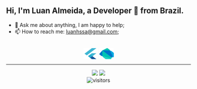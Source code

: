 ## Hi, I'm Luan Almeida, a Developer 🚀 from Brazil.


<!--
- 🔭 I’m currently working for [Youse Seguradora](https://github.com/youse-seguradora)
- 🔭 I’m also a member of a developers cooperative [Kunlatek](https://github.com/kunlatek)
- ⚡ Sometimes I stream live code or some games on [Twitch](https://www.twitch.tv/luanhssa)
-->
- 💬 Ask me about anything, I am happy to help;
- 📫 How to reach me: luanhssa@gmail.com;
<!--
- 🌱 I’m always learning but currently
- 👯 I’m looking to collaborate on ...
- 🤔 I’m looking for help with ...
- 😄 Pronouns: ...
- ⚡ Fun fact: ...🌴
-->

<!--
<div align="center">
  <a href="https://github.com/luanhssa">
  <img height="180em" src="https://github-readme-stats.vercel.app/api?username=luanhssa&show_icons=true&theme=dark&include_all_commits=true&count_private=true"/>
  <img height="180em" src="https://github-readme-stats.vercel.app/api/top-langs/?username=luanhssa&layout=compact&langs_count=7&theme=dark"/>
  <img height="180em" src="https://github-readme-streak-stats.herokuapp.com/?user=luanhssa&theme=dark"/>
</div>
-->
<div style="display: inline_block" align="center"><br>
  <img align="center" alt="Flutter" height="30" width="40" src="https://raw.githubusercontent.com/devicons/devicon/master/icons/flutter/flutter-original.svg">
  <img align="center" alt="Dart" height="30" width="40" src="https://raw.githubusercontent.com/devicons/devicon/master/icons/dart/dart-original.svg">
  <!--
  <img align="center" alt="Swift" height="30" width="40" src="https://raw.githubusercontent.com/devicons/devicon/master/icons/swift/swift-original.svg">
  <img align="center" alt="Kotlin" height="30" width="40" src="https://raw.githubusercontent.com/devicons/devicon/master/icons/kotlin/kotlin-original.svg">
  <img align="center" alt="Android" height="30" width="40" src="https://raw.githubusercontent.com/devicons/devicon/master/icons/android/android-original.svg">
  <img align="center" alt="iOS" height="30" width="40" src="https://raw.githubusercontent.com/devicons/devicon/master/icons/apple/apple-original.svg">
  -->
</div>

---
<div align="center">
<a href="mailto:luanhssa@gmail.com" target="_blank"><img src="https://img.shields.io/badge/-Gmail-%23333?style=for-the-badge&logo=gmail&logoColor=white" target="_blank"></a>
<a href="https://www.linkedin.com/in/luanhssa/" target="_blank"><img src="https://img.shields.io/badge/-LinkedIn-%230077B5?style=for-the-badge&logo=linkedin&logoColor=white" target="_blank"></a>
<!--
<a href="https://www.instagram.com/luanhssa/" target="_blank"><img src="https://img.shields.io/badge/-Instagram-%23E4405F?style=for-the-badge&logo=instagram&logoColor=white" target="_blank"></a>
<a href="https://www.youtube.com/channel/UCFSNAIctw4XTr_BvqPV072Q" target="_black"><img src="https://img.shields.io/badge/YouTube-FF0000?style=for-the-badge&logo=youtube&logoColor=white" target="_blank"></a>
<a href="https://www.twitch.tv/luanhssa" target="_blank"><img src="https://img.shields.io/badge/Twitch-9146FF?style=for-the-badge&logo=twitch&logoColor=white" target="_blank"></a>
-->
<!--
<a href="https://discordapp.com/users/418047142008193024" target="_blank"><img src="https://img.shields.io/badge/Discord-7289DA?style=for-the-badge&logo=discord&logoColor=white" target="_blank"></a>
-->
</div>
  
<div align="center">
  <!--
  <a href="http://hits.dwyl.com/luanhssa/luanhssa" target="_blank">
    <img align="center" alt="HitCount" src="http://hits.dwyl.com/luanhssa/luanhssa.svg" />
  </a>
  -->
    <img align="center" alt="visitors" src="https://visitor-badge.glitch.me/badge?page_id=luanhssa.luanhssa" />
</div>
